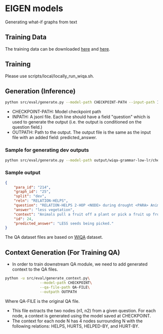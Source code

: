 # EIGEN models

Generating what-if graphs from text

## Training Data 

The training data can be downloaded [here](https://drive.google.com/file/d/1z0du5uQjZbb9Hv0fpuPl3X_zQGUKC5Jy/view?usp=sharing) and [here](https://drive.google.com/file/d/175KkddHpWTovpZ1LyLiAFsgazQfWYvK-/view?usp=sharing).

## Training

Please use scripts/local/locally_run_wiqa.sh.

## Generation (Inference)

```sh
python src/eval/generate.py --model-path CHECKPOINT-PATH --input-path INPATH --output-path OUTPATH
```

- CHECKPOINT-PATH: Model checkpoint path
- INPATH: A jsonl file. Each line should have a field "question" which is used to generate the output (i.e. the output is conditioned on the question field.)
- OUTPATH: Path to the output. The output file is the same as the input file with an added field: predicted_answer.

### Sample for generating dev outputs

```sh
python src/eval/generate.py --model-path output/wiqa-grammar-low-lr/checkpoint-18.50236-170000/ --input-path data/wiqa-grammar-low-lr/dev.jsonl --output-path tmp.jsonl
```

### Sample output

```json
{
    "para_id": "214",
    "graph_id": "25",
    "split": "dev",
    "reln": "RELATION-HELPS",
    "question": "RELATION-HELPS 2-HOP <NODE> during drought <PARA> Animals pull a fruit off a plant or pick a fruit up from the ground. Animals eat the fruit. Animals drop some seeds onto the ground. Animals eat some seeds. The seeds are in the animal's waste. The waste goes onto the ground. There are seeds on the ground in different areas away from the plant.",
    "answer": "less vegetation",
    "context": "Animals pull a fruit off a plant or pick a fruit up from the ground. Animals eat the fruit. Animals drop some seeds onto the ground. Animals eat some seeds. The seeds are in the animal's waste. The waste goes onto the ground. There are seeds on the ground in different areas away from the plant.",
    "id": 24,
    "predicted_answer": "LESS seeds being picked."
}
```


The QA dataset files are based on [WIQA](https://allenai.org/data/wiqa) dataset.

## Context Generation (For Training QA)

- In order to train downstream QA module, we need to add generated context to the QA files.

```sh
python -u src/eval/generate_context.py\
                --model-path CHECKPOINT\
                --qa-file-path QA-FILE\
                --outpath OUTPATH
```

Where QA-FILE is the original QA file.

- This file extracts the two nodes (n1, n2) from a given question. For each node, a context is generated using the model saved at CHECKPOINT.  
- The context for each node N has 4 nodes surrounding N with the following relations: HELPS, HURTS, HELPED-BY, and HURT-BY.

